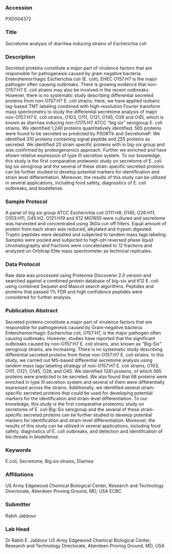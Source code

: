 ### Accession
PXD004372

### Title
Secretome analysis of diarrhea inducing strains of Escherichia coli

### Description
Secreted proteins constitute a major part of virulence factors that are responsible for pathogenesis caused by gram negative bacteria. Enterohemorrhagic Escherichia coli (E. coli), EHEC O157:H7 is the major pathogen often causing outbreaks. There is growing evidence that non-O157:H7 E. coli strains may also be involved in the recent outbreaks. However, there is no systematic study describing differential secreted proteins from non-O157:H7 E. coli strains. Here, we have applied isobaric tag-based TMT labeling combined with high-resolution Fourier transform mass spectrometry to study the differential secretome analysis of major non-O157:H7 E. coli strains, O103, O111, O121, O145, O26 and O45, which is known as diarrhea inducing non-O175:H7 ATCC “big six” serogroup E. coli strains. We identified 1,240 proteins quantitatively identified, 565 proteins were found to be secreted as predicted by PSORTb and SecretomeP. We identified 310 proteins containing signal peptide and 255 proteins as secreted. We identified 20 strain specific proteins with in big-six group and was confirmed by proteogenomics approach. Further we enriched and have shown relative expression of type III secretion system. To our knowledge, this study is the first comparative proteomic study on secretome of E. coli big six serogroup and the several of these strain specific secreted proteins can be further studied to develop potential markers for identification and strain level differentiation. Moreover, the results of this study can be utilized in several applications, including food safety, diagnostics of E. coli outbreaks, and biodefense.

### Sample Protocol
A panel of big six group ATCC Escherichia coli O111:H8, O145, O26:H11, O103:H11, O45:H2, O121:H19 and K12 MG1655 were cultured and secretome was harvested and concentrated using 3kDa cut-off filters. Equal amount of protein from each strain was reduced, alkylated and trypsin digested. Tryptic peptides were desalted and subjected to tandem mass tags labeling. Samples were pooled and subjected to high-pH reversed phase liquid chromatography and fractions were concatenated to 12 fractions and analyzed on Orbitrap Elite mass spectrometer as technical replicates.

### Data Protocol
Raw data was processed using Proteome Discoverer 2.0 version and searched against a combined protein database of big-six and K12 E. coli using combined Sequest and Mascot search algorithms. Peptides and proteins that passed 1% FDR and high confidence peptides were considered for further analysis.

### Publication Abstract
Secreted proteins constitute a major part of virulence factors that are responsible for pathogenesis caused by Gram-negative bacteria. Enterohemorrhagic Escherichia coli, O157:H7, is the major pathogen often causing outbreaks. However, studies have reported that the significant outbreaks caused by non-O157:H7 E. coli strains, also known as "Big-Six" serogroup strains, are increasing. There is no systematic study describing differential secreted proteins from these non-O157:H7 E. coli strains. In this study, we carried out MS-based differential secretome analysis using tandem mass tags labeling strategy of non-O157:H7 E. coli strains, O103, O111, O121, O145, O26, and O45. We identified 1241 proteins, of which 565 proteins were predicted to be secreted. We also found that 68 proteins were enriched in type III secretion system and several of them were differentially expressed across the strains. Additionally, we identified several strain-specific secreted proteins that could be used for developing potential markers for the identification and strain-level differentiation. To our knowledge, this study is the first comparative proteomic study on secretome of E. coli Big-Six serogroup and the several of these strain-specific secreted proteins can be further studied to develop potential markers for identification and strain-level differentiation. Moreover, the results of this study can be utilized in several applications, including food safety, diagnostics of E. coli outbreaks, and detection and identification of bio threats in biodefense.

### Keywords
E.coli, Secretome, Big six strains, Diarhea

### Affiliations
US Army Edgewood Chemical Biological Center, Research and Technology Directorate, Aberdeen Proving Ground, MD, USA
ECBC

### Submitter
Rabih Jabbour

### Lab Head
Dr Rabih E. Jabbour
US Army Edgewood Chemical Biological Center, Research and Technology Directorate, Aberdeen Proving Ground, MD, USA


